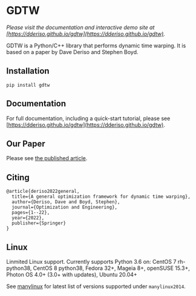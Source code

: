 # GDTW

_Please visit the documentation and interactive demo site at [https://dderiso.github.io/gdtw](https://dderiso.github.io/gdtw)._

GDTW is a Python/C++ library that performs dynamic time warping. 
It is based on a paper by Dave Deriso and Stephen Boyd.

## Installation

```
pip install gdtw
```

## Documentation

For full documentation, including a quick-start tutorial, please see [https://dderiso.github.io/gdtw](https://dderiso.github.io/gdtw).


## Our Paper

Please see [the published article](https://rdcu.be/cT5dD).

## Citing

```
@article{deriso2022general,
  title={A general optimization framework for dynamic time warping},
  author={Deriso, Dave and Boyd, Stephen},
  journal={Optimization and Engineering},
  pages={1--22},
  year={2022},
  publisher={Springer}
}
```

## Linux

Linmited Linux support. Currently supports Python 3.6 on: CentOS 7 rh-python38, CentOS 8 python38, Fedora 32+, Mageia 8+, openSUSE 15.3+, Photon OS 4.0+ (3.0+ with updates), Ubuntu 20.04+

See [manylinux](https://github.com/pypa/manylinux) for latest list of versions supported under `manylinux2014`. 
